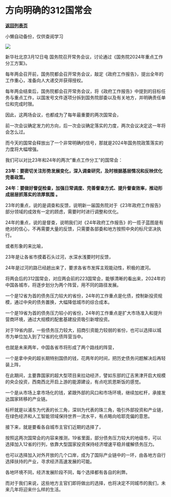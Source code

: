# 方向明确的312国常会

[**返回列表页**](/gzh/政事堂2019)

小懒自动备份，仅供查阅学习

![](https://mmbiz.qpic.cn/mmbiz_png/rxhS23yu8cOmGzTibVXHkbjUGO18z0coFLCuaJeICC0U5CpicZv9cav3LyNsDibFoJjJ480nzNMC4icK3OlmhV4NWQ/640?wx_fmt=png&from;=appmsg)

新华社北京3月12日电 国务院召开常务会议，讨论通过《国务院2024年重点工作分工方案》。  

每年两会召开前，国务院都会召开常务会议，敲定《政府工作报告》，提出全年的工作重心，准备向人大递交并获得授权。

每年两会结束后，国务院都会召开常务会议，将《政府工作报告》中提到的目标任务与重点工作，以国发号文件逐项分拆到国务院部委以及有关地方，并明确责任单位和完成时限。  

因此，这两场会议，也都成为了每年最重要的两次国常会，

前一次会议确定发力的方向，后一次会议确定落实的力度，两次会议决定这一年将会怎么过。

而今天的国常会释放出了一个非常明确的信号，那就是2024年国务院政策落实的力度将大幅增强。

我们可以对比23年和24年的两次”重点工作分工”的国常会：

 **23年：要密切关注形势发展变化，深入调查研究，及时根据基层情况和反映优化完善政策。**

 **24年：要做好督促检查，加强日常调度、完善督查方式、提升督查效率，推动形成层层抓落实的浓厚氛围** **。**

23年的重点，说的是调查和反馈，说明新一届国务院对于《23年政府工作报告》部分领域的成效有一定的顾虑，需要时时进行调整和优化。  

24年的重点，说的是督查，说明我们对《24年政府工作报告》的一揽子蓝图是有绝对的信心，不再需要大量的反馈，只需要各部委和地方按照中央的标尺坚决执行。

或者形象的来比喻，

23年是让各省市摸着石头过河，水深水浅要时时反馈，

24年是过河的路已经趟出来了，要求各省市发挥主观能动性，积极的渡河。

将两会后的312国常会，对应两会前的223国常会，能够清晰的看出来，2024年的中国各城市，将逐步划分为两个阵营，用不同的路径发展。

一个是12省为首的债务压力较大的省份，24年的工作重点是化债，控制新投资规模，通过中央的债务置换，大幅降低城市的综合成本。

一个是19省为首的债务压力较小的省份，24年的工作重点是扩大市场准入和提升营商环境，通过大规模的配套基建投资吸引新增投资。

对于19省内部，一些债务压力较大，招商引资能力较弱的省份，也可以选择以城市为单位加入到了12省的化债阵营当中。

也就是未来两年，中国各省市将形成了两个路线的阵营，

一个是拿中央的超长期特别国债的钱，花两年的时间，把历史债务问题解决后再轻装上阵，

在此期间，主要靠国家的超大型项目来拉动经济，譬如东部的辽吉黑津开启大规模的央企投资，西南西北开启上游的能源建设，有点吃凯恩斯饭的感觉。

一个是从市场上拿市场化的钱，紧跟外部的风口和市场环境，继续加杠杆，承接发达国家转移的产业链。

标杆就是以浦东为代表的长三角，深圳为代表的珠三角，吸引外部投资和产业链，在绿色经济和人工智能领域保持世界一流水平，有点略向哈耶克偏的意思。

接下来，就是要看各自城市主官们近期的选择了，

按照这两次国常会的内容来推测，19省里面，部分债务压力较大的地级市，可以选择加入12省的行列，依靠大型国家投资保持经济增速平稳并缓解债务压力。

也可以选择加入对外开放的几个口岸，成为了国际产业链中的一环，由各地方自行选择扶持的产业，寻求经济高速发展的可能。

各地环境不同，经济发展阶段不同，每个选择都有各自的利弊。

而对于我们来说，这些地方主官们即将做出的选择，也将决定不同城市的我们，未来几年将迎来什么样的生活。

